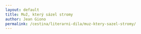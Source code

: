 ```yaml
---
layout: default
title: Muž, který sázel stromy
author: Jean Giono
permalink: /cestina/literarni-dila/muz-ktery-sazel-stromy/
---
```

